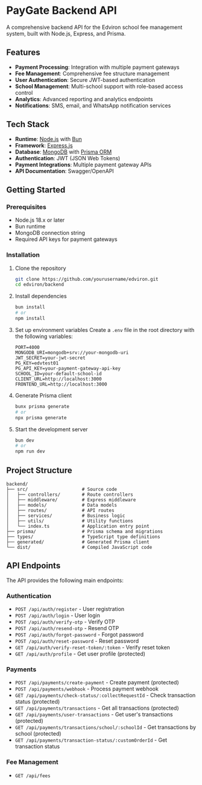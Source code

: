 # PayGate Backend API

A comprehensive backend API for the Edviron school fee management system, built with Node.js, Express, and Prisma.

## Features

- **Payment Processing**: Integration with multiple payment gateways
- **Fee Management**: Comprehensive fee structure management
- **User Authentication**: Secure JWT-based authentication
- **School Management**: Multi-school support with role-based access control
- **Analytics**: Advanced reporting and analytics endpoints
- **Notifications**: SMS, email, and WhatsApp notification services

## Tech Stack

- **Runtime**: [Node.js](https://nodejs.org/) with [Bun](https://bun.sh/)
- **Framework**: [Express.js](https://expressjs.com/)
- **Database**: [MongoDB](https://www.mongodb.com/) with [Prisma ORM](https://www.prisma.io/)
- **Authentication**: JWT (JSON Web Tokens)
- **Payment Integrations**: Multiple payment gateway APIs
- **API Documentation**: Swagger/OpenAPI

## Getting Started

### Prerequisites

- Node.js 18.x or later
- Bun runtime
- MongoDB connection string
- Required API keys for payment gateways

### Installation

1. Clone the repository
   ```bash
   git clone https://github.com/yourusername/edviron.git
   cd edviron/backend
   ```

2. Install dependencies
   ```bash
   bun install
   # or
   npm install
   ```

3. Set up environment variables
   Create a `.env` file in the root directory with the following variables:
   ```
   PORT=4000
   MONGODB_URI=mongodb+srv://your-mongodb-uri
   JWT_SECRET=your-jwt-secret
   PG_KEY=edvtest01
   PG_API_KEY=your-payment-gateway-api-key
   SCHOOL_ID=your-default-school-id
   CLIENT_URL=http://localhost:3000
   FRONTEND_URL=http://localhost:3000
   ```

4. Generate Prisma client
   ```bash
   bunx prisma generate
   # or
   npx prisma generate
   ```

5. Start the development server
   ```bash
   bun dev
   # or
   npm run dev
   ```

## Project Structure

```
backend/
├── src/                    # Source code
│   ├── controllers/        # Route controllers
│   ├── middleware/         # Express middleware
│   ├── models/             # Data models
│   ├── routes/             # API routes
│   ├── services/           # Business logic
│   ├── utils/              # Utility functions
│   └── index.ts            # Application entry point
├── prisma/                 # Prisma schema and migrations
├── types/                  # TypeScript type definitions
├── generated/              # Generated Prisma client
└── dist/                   # Compiled JavaScript code
```

## API Endpoints

The API provides the following main endpoints:

### Authentication
- `POST /api/auth/register` - User registration
- `POST /api/auth/login` - User login
- `POST /api/auth/verify-otp` - Verify OTP
- `POST /api/auth/resend-otp` - Resend OTP
- `POST /api/auth/forgot-password` - Forgot password
- `POST /api/auth/reset-password` - Reset password
- `GET /api/auth/verify-reset-token/:token` - Verify reset token
- `GET /api/auth/profile` - Get user profile (protected)

### Payments
- `POST /api/payments/create-payment` - Create payment (protected)
- `POST /api/payments/webhook` - Process payment webhook
- `GET /api/payments/check-status/:collectRequestId` - Check transaction status (protected)
- `GET /api/payments/transactions` - Get all transactions (protected)
- `GET /api/payments/user-transactions` - Get user's transactions (protected) 
- `GET /api/payments/transactions/school/:schoolId` - Get transactions by school (protected)
- `GET /api/payments/transaction-status/:customOrderId` - Get transaction status

### Fee Management
- `GET /api/fees`
